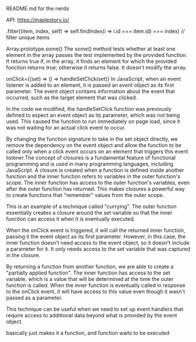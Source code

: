 README.md for the nerds

API: https://maplestory.io/ 

  .filter((item, index, self) => self.findIndex(i => i.id === item.id) === index) // filter unique items

Array.prototype.some()
The some() method tests whether at least one element in the array passes the test implemented by the provided function. It returns true if, in the array, it finds an element for which the provided function returns true; otherwise it returns false. It doesn't modify the array.

  onClick={(set) => () => handleSetClick(set)}
In JavaScript, when an event listener is added to an element, it is passed an event object as its first parameter. The event object contains information about the event that occurred, such as the target element that was clicked.

In the code we modified, the handleSetClick function was previously defined to expect an event object as its parameter, which was not being used. This caused the function to run immediately on page load, since it was not waiting for an actual click event to occur.

By changing the function signature to take in the set object directly, we remove the dependency on the event object and allow the function to be called only when a click event occurs on an element that triggers this event listener.The concept of closures is a fundamental feature of functional programming and is used in many programming languages, including JavaScript. A closure is created when a function is defined inside another function and the inner function refers to variables in the outer function's scope. The inner function has access to the outer function's variables, even after the outer function has returned. This makes closures a powerful way to create functions that "remember" values from the outer scope.

This is an example of a technique called "currying". The outer function essentially creates a closure around the set variable so that the inner function can access it when it is eventually executed.

When the onClick event is triggered, it will call the returned inner function, passing it the event object as its first parameter. However, in this case, the inner function doesn't need access to the event object, so it doesn't include a parameter for it. It only needs access to the set variable that was captured in the closure.

By returning a function from another function, we are able to create a "partially applied function". The inner function has access to the set variable, which is a value that will be determined at the time the outer function is called. When the inner function is eventually called in response to the onClick event, it will have access to this value even though it wasn't passed as a parameter.

This technique can be useful when we need to set up event handlers that require access to additional data beyond what is provided by the event object.

basically just makes it a function, and function waits to be executed